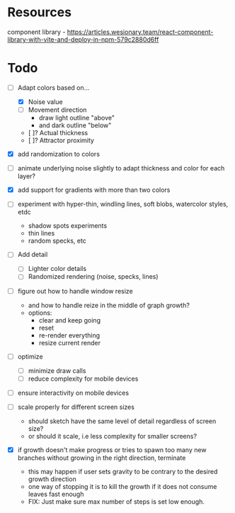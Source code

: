 # Resources
component library - https://articles.wesionary.team/react-component-library-with-vite-and-deploy-in-npm-579c2880d6ff

# Todo
- [ ] Adapt colors based on...
  - [X] Noise value
  - [ ] Movement direction
    * draw light outline "above"
    * and dark outline "below"
  - [ ]? Actual thickness
  - [ ]? Attractor proximity

- [X] add randomization to colors

- [ ] animate underlying noise slightly to adapt thickness and color for each layer?

- [X] add support for gradients with more than two colors

- [ ] experiment with hyper-thin, windling lines, soft blobs, watercolor styles, etdc
  * shadow spots experiments
  * thin lines
  * random specks, etc

- [ ] Add detail
  - [ ] Lighter color details
  - [ ] Randomized rendering (noise, specks, lines)

- [ ] figure out how to handle window resize
  * and how to handle reize in the middle of graph growth?
  * options:
    * clear and keep going
    * reset
    * re-render everything
    * resize current render

- [ ] optimize
  - [ ] minimize draw calls
  - [ ] reduce complexity for mobile devices

- [ ] ensure interactivity on mobile devices

- [ ] scale properly for different screen sizes
  * should sketch have the same level of detail regardless of screen size?
  * or should it scale, i.e less complexity for smaller screens?

- [X] if growth doesn't make progress or tries to spawn too many new branches without growing in the right direction, terminate
  * this may happen if user sets gravity to be contrary to the desired growth direction
  * one way of stopping it is to kill the growth if it does not consume leaves fast enough
  * FIX: Just make sure max number of steps is set low enough.